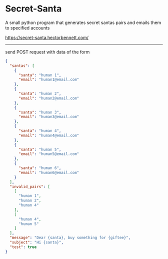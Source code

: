# Secret-Santa
A small python program that generates secret santas pairs and emails them to specified accounts

https://secret-santa.hectorbennett.com/

---

send POST request with data of the form

```json
{
  "santas": [
    {
      "santa": "human 1",
      "email": "human1@email.com"
    },
    {
      "santa": "human 2",
      "email": "human2@email.com"
    },
    {
      "santa": "human 3",
      "email": "human3@email.com"
    },
    {
      "santa": "human 4",
      "email": "human4@email.com"
    },
    {
      "santa": "human 5",
      "email": "human5@email.com"
    },
    {
      "santa": "human 6",
      "email": "human6@email.com"
    }
  ],
  "invalid_pairs": [
    [
      "human 1",
      "human 2",
      "human 4"
    ],
    [
      "human 4",
      "human 5"
    ]
  ],
  "message": "Dear {santa}, buy something for {giftee}",
  "subject": "Hi {santa}",
  "test": true
}
```
